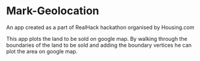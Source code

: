 # Mark-Geolocation
An app created as a part of RealHack hackathon organised by Housing.com 

This app plots the land to be sold on google map. By walking through the boundaries of the land to be sold and adding the boundary vertices he can plot the area on google map.
